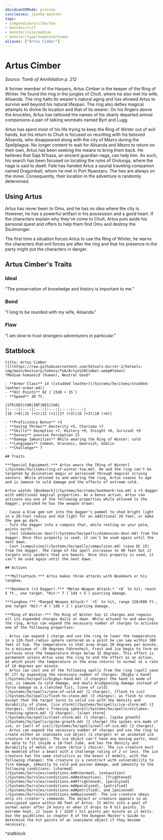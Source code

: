 ```yaml
---
obsidianUIMode: preview
cssclasses: json5e-monster
tags:
- compendium/src/5e/toa
- monster/cr/7
- monster/size/medium
- monster/type/humanoid/human
aliases: ["Artus Cimber"]
---
```

# Artus Cimber
*Source: Tomb of Annihilation p. 212*  

A former member of the Harpers, Artus Cimber is the keeper of the Ring of Winter. He found the ring in the jungles of Chult, where he also met his wife, Alisanda. The ring halts its wearer's natural aging and has allowed Artus to survive well beyond his natural lifespan. The ring also defies magical attempts to divine its location and that of its wearer. On his fingers above the knuckles, Artus has tattooed the names of his dearly departed animal companions-a pair of talking wombats named Byrt and Lugg.

Artus has spent most of his life trying to keep the Ring of Winter out of evil hands, but his return to Chult is focused on reuniting with his beloved Alisanda, who disappeared along with the city of Mezro during the Spellplague. No longer content to wait for Alisanda and Mezro to return on their own, Artus has been seeking the means to bring them back. He believes that Saja N'baza, an ancient guardian naga, can help him. As such, his search has been focused on locating the ruins of Orolunga, where the naga is said to dwell. Fate has handed Artus a saurial traveling companion named Dragonbait, whom he met in Port Nyanzaru. The two are always on the move. Consequently, their location in the adventure is randomly determined.

## Using Artus

Artus has never been to Omu, and he has no idea where the city is. However, he has a powerful artifact in his possession and a good heart. If the characters explain why they've come to Chult, Artus puts aside his personal quest and offers to help them find Omu and destroy the Soulmonger.

The first time a situation forces Artus to use the Ring of Winter, he warns the characters that evil forces are after the ring and that his presence in the party might put the characters in danger.

## Artus Cimber's Traits

### Ideal

"The preservation of knowledge and history is important to me."

### Bond

"I long to be reunited with my wife, Alisanda."

### Flaw

"I am slow to trust strangers-adventurers in particular."

## Statblock

```ad-statblock
title: Artus Cimber
![](https://raw.githubusercontent.com/5etools-mirror-2/5etools-img/main/bestiary/tokens/ToA/Artus%20Cimber.webp#token)
*Medium humanoid (human), Neutral Good*

- **Armor Class** 14 ([studded leather](/Systems/5e/items/studded-leather-armor.md))
- **Hit Points** 82 (`15d8 + 15`)
- **Speed** 30 ft.

|STR|DEX|CON|INT|WIS|CHA|
|:---:|:---:|:---:|:---:|:---:|:---:|
|10 (+0)|15 (+2)|13 (+1)|17 (+3)|16 (+3)|18 (+4)|

- **Proficiency Bonus** +3
- **Saving Throws** Dexterity +5, Charisma +7
- **Skills** Deception +7, History +9, Insight +6, Survival +9
- **Senses** passive Perception 13
- **Damage Immunities** While wearing the Ring of Winter: cold
- **Languages** Common, Draconic, Dwarvish, Goblin
- **Challenge** 7

## Traits

***Special Equipment.*** Artus wears the [Ring of Winter](/Systems/5e/items/ring-of-winter-toa.md). He and the ring can't be targeted by divination magic or perceived through magical scrying sensors. While attuned to and wearing the ring, Artus ceases to age and is immune to cold damage and the effects of extreme cold.

Artus wields [Bookmark](/Systems/5e/items/bookmark-toa.md) a +3 dagger with additional magical properties. As a bonus action, Artus can activate any one of the following properties while attuned to the dagger, provided he has the weapon drawn:

- Cause a blue gem set into the dagger's pommel to shed bright light in a 20-foot radius and dim light for an additional 20 feet, or make the gem go dark.  
- Turn the dagger into a compass that, while resting on your palm, points north.  
- Cast [dimension door](/Systems/5e/spells/dimension-door.md) from the dagger. Once this property is used, it can't be used again until the next dawn.  
- Cast [compulsion](/Systems/5e/spells/compulsion.md) (save DC 15) from the dagger. The range of the spell increases to 90 feet but it targets only spiders that are beasts. Once this property is used, it can't be used again until the next dawn.  

## Actions

***Multiattack.*** Artus makes three attacks with Bookmark or his longbow.

***Bookmark (+3 Dagger).*** *Melee Weapon Attack:* `+8` to hit, reach 5 ft., one target. *Hit:* 7 (`1d4 + 5`) piercing damage.

***Longbow.*** *Ranged Weapon Attack:* `+5` to hit, range 150/600 ft., one target *Hit:* 6 (`1d8 + 2`) piercing damage.

***Ring of Winter.*** The Ring of Winter has 12 charges and regains all its expended charges daily at dawn. While attuned to and wearing the ring, Artus can expend the necessary number of charges to activate one of the following properties:

- Artus can expend 1 charge and use the ring to lower the temperature in a 120-foot-radius sphere centered on a point he can see within 300 feet of him. The temperature in that area drops 20 degrees per minute, to a minimum of −30 degrees Fahrenheit. Frost and ice begin to form on surfaces once the temperature drops below 32 degrees. This effect is permanent unless Artus uses the ring to end the effect as an action, at which point the temperature in the area returns to normal at a rate of 10 degrees per minute.  
- Artus can cast one of the following spells from the ring (spell save DC 17) by expending the necessary number of charges: [Bigby's hand](/Systems/5e/spells/bigbys-hand.md) (2 charges) the hand is made of ice, is immune to cold damage, and deals bludgeoning damage instead of force damage as a clenched fist, [cone of cold](/Systems/5e/spells/cone-of-cold.md) (2 charges), [flesh to ice](/Systems/5e/spells/flesh-to-stone.md) (3 charges); as flesh to stone except that the target turns to solid ice with the density and durability of stone, [ice storm](/Systems/5e/spells/ice-storm.md) (2 charges), [Otiluke's freezing sphere](/Systems/5e/spells/otilukes-freezing-sphere.md) (3 charges), [sleet storm](/Systems/5e/spells/sleet-storm.md) (1 charge), [spike growth](/Systems/5e/spells/spike-growth.md) (1 charge) the spikes are made of ice, or [wall of ice](/Systems/5e/spells/wall-of-ice.md) (2 charges).  
- Artus can expend the necessary number of charges and use the ring to create either an inanimate ice object (2 charges) or an animated ice creature (4 charges). The ice object can't have any moving parts, must be able to fit inside a 10-foot cube, and has the density and durability of metal or stone (Artus's choice). The ice creature must be modeled after a beast with a challenge rating of 2 or less. The ice creature has the same statistics as the beast it models, with the following changes: the creature is a construct with vulnerability to fire damage, immunity to cold and poison damage, and immunity to the following conditions: [charmed](/Systems/5e/rules/conditions.md#charmed), [exhaustion](/Systems/5e/rules/conditions.md#exhaustion), [frightened](/Systems/5e/rules/conditions.md#frightened), [paralyzed](/Systems/5e/rules/conditions.md#paralyzed), [petrified](/Systems/5e/rules/conditions.md#petrified), and [poisoned](/Systems/5e/rules/conditions.md#poisoned). The ice creature obeys only its creator's commands. The object or creature appears in an unoccupied space within 60 feet of Artus. It melts into a pool of normal water after 24 hours or when it drops to 0 hit points. In extreme heat, it loses 5 (`1d10`) hit points per minute as it melts. Use the guidelines in chapter 8 of the Dungeon Master's Guide to determine the hit points of an inanimate object if they become necessary.  
```
^statblock